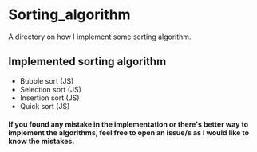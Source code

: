 # Sorting_algorithm
A directory on how I implement some sorting algorithm.

## Implemented sorting algorithm
 
 - Bubble sort (JS)
 - Selection sort (JS)
 - Insertion sort (JS)
 - Quick sort (JS)
 
 
 #### If you found any mistake in the implementation or there's better way to implement the algorithms, feel free to open an issue/s as I would like to know the mistakes.
